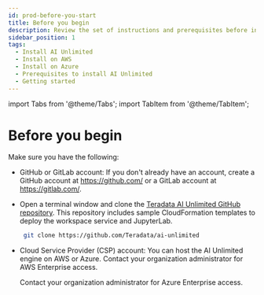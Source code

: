 ```yaml
---
id: prod-before-you-start
title: Before you begin
description: Review the set of instructions and prerequisites before installing Teradata AI Unlimited in production environment.
sidebar_position: 1
tags:
  - Install AI Unlimited
  - Install on AWS
  - Install on Azure
  - Prerequisites to install AI Unlimited
  - Getting started
---
```

import Tabs from '@theme/Tabs';
import TabItem from '@theme/TabItem';

# Before you begin

Make sure you have the following:

- GitHub or GitLab account: If you don't already have an account, create a GitHub account at https://github.com/ or a GitLab account at https://gitlab.com/.

- Open a terminal window and clone the [Teradata AI Unlimited GitHub repository](https://github.com/Teradata/ai-unlimited). This repository includes sample CloudFormation templates to deploy the workspace service and JupyterLab.

   ```bash
    git clone https://github.com/Teradata/ai-unlimited
   ```
- Cloud Service Provider (CSP) account: You can host the AI Unlimited engine on AWS or Azure. 
    <Tabs>
    <TabItem value="aws" label="AWS" default>
    Contact your organization administrator for AWS Enterprise access. 
    </TabItem>

  <TabItem value="azure" label="Azure">
   Contact your organization administrator for Azure Enterprise access.
   </TabItem>
    </Tabs>


